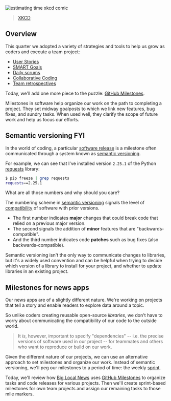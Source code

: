 
![estimating time xkcd comic](https://imgs.xkcd.com/comics/estimating_time.png)
> [XKCD](https://xkcd.com/1658/)

## Overview

This quarter we adopted a variety of strategies and tools to help us grow as coders and execute a team project:

* [User Stories](../day/2/)
* [SMART Goals](../day/3/)
* [Daily scrums](../day/5)
* [Collaborative Coding](../day/7)
* [Team retrospectives](../day/4/)

Today, we'll add one more piece to the puzzle: [GitHub Milestones][].

Milestones in software help organize our work on the path to completing a project. They set midway goalposts to which we link new features, bug fixes, and sundry tasks. When used well, they clarify the scope of future work and help us focus our efforts.

## Semantic versioning FYI

In the world of coding, a particular [software release][] is a milestone often communicated through a system known as [semantic versioning][].

For example, we can see that I've installed version `2.25.1` of the Python [requests][] library:

```bash
$ pip freeze | grep requests
requests==2.25.1
```

What are all those numbers and why should you care?

The numbering scheme in [semantic versioning][] signals the level of [compatibility](https://en.wikipedia.org/wiki/Software_versioning#Degree_of_compatibility) of software with prior versions.

* The first number indicates **major** changes that could break code that relied on a previous major version.
* The second signals the addition of **minor** features that are "backwards-compatible".
* And the third number indicates code **patches** such as bug fixes (also backwards-compatible).

Semantic versioning isn't the only way to communicate changes to libraries, but it's a widely used convention and can be helpful when trying to decide which version of a library to install for your project, and whether to update libraries in an existing project.

## Milestones for news apps

Our news apps are of a slightly different nature. We're working on projects that tell a story and enable readers to explore data around a topic.

So unlike coders creating reusable open-source _libraries_, we don't have to worry about communicating the compatibility of our code to the outside world.

> It _is_, however, important to specify "dependencies" -- i.e. the precise versions of software used in our project -- for teammates and others who want to reproduce or build on our work.

Given the different nature of our projects, we can use an alternative approach to set milestones and organize our work. Instead of semantic versioning, we'll peg our milestones to a period of time: the weekly [sprint][].

Today, we'll review how [Big Local News](https://github.com/biglocalnews) uses [GitHub Milestones][] to organize tasks and code releases for various projects. Then we'll create sprint-based milestones for own team projects and assign our remaining tasks to those mile markers.

[GitHub Milestones]: https://docs.github.com/en/github/managing-your-work-on-github/tracking-the-progress-of-your-work-with-milestones
[semantic versioning]: https://semver.org/
[requests]: https://docs.python-requests.org/en/master/index.html
[software release]: https://en.wikipedia.org/wiki/Software_versioning
[sprint]: https://en.wikipedia.org/wiki/Scrum_Sprint

